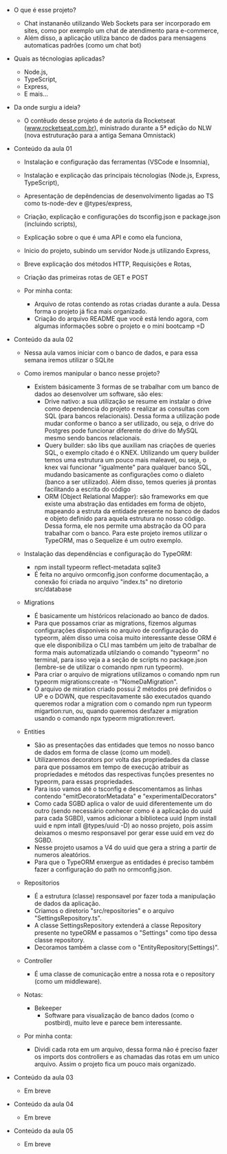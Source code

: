 - O que é esse projeto?
  - Chat instananêo utilizando Web Sockets para ser incorporado em sites, como por exemplo um chat de atendimento para e-commerce,
  - Além disso, a aplicação utiliza banco de dados para mensagens automaticas padrões (como um chat bot)

- Quais as técnologias aplicadas?
  - Node.js,
  - TypeScript,
  - Express,
  - E mais...

- Da onde surgiu a ideia?
  - O contêudo desse projeto é de autoria da Rocketseat (www.rocketseat.com.br), ministrado durante a 5ª edição do NLW (nova estruturação para a antiga Semana Omnistack)

- Conteúdo da aula 01
  - Instalação e configuração das ferramentas (VSCode e Insomnia),
  - Instalação e explicação das principais técnologias (Node.js, Express, TypeScript),
  - Apresentação de depêndencias de desenvolvimento ligadas ao TS como ts-node-dev e @types/express,
  - Criação, explicação e configurações do tsconfig.json e package.json (incluindo scripts),
  - Explicação sobre o que é uma API e como ela funciona,
  - Inicio do projeto, subindo um servidor Node.js utilizando Express,
  - Breve explicação dos métodos HTTP, Requisições e Rotas,
  - Criação das primeiras rotas de GET e POST

  - Por minha conta:
    - Arquivo de rotas contendo as rotas criadas durante a aula. Dessa forma o projeto já fica mais organizado.
    - Criação do arquivo README que você está lendo agora, com algumas informações sobre o projeto e o mini bootcamp =D

- Conteúdo da aula 02
  - Nessa aula vamos iniciar com o banco de dados, e para essa semana iremos utilizar o SQLite  
  - Como iremos manipular o banco nesse projeto?
    - Existem básicamente 3 formas de se trabalhar com um banco de dados ao desenvolver um software, são eles:
      - Drive nativo: a sua utilização se resume em instalar o drive como dependencia do projeto e realizar as consultas com SQL (para bancos relacionais). Dessa forma a utilização pode mudar conforme o banco a ser utilizado, ou seja, o drive do Postgres pode funcionar diferente do drive do MySQL mesmo sendo bancos relacionais.
      - Query builder: são libs que auxiliam nas criações de queries SQL, o exemplo citado é o KNEX. Utilizando um query builder temos uma estrutura um pouco mais maleavel, ou seja, o knex vai funcionar "igualmente" para qualquer banco SQL, mudando basicamente as configurações como o dialeto (banco a ser utilizado). Além disso, temos queries já prontas facilitando a escrita do código
      - ORM (Object Relational Mapper): são frameworks em que existe uma abstração das entidades em forma de objeto, mapeando a estruta da entidade presente no banco de dados e objeto definido para aquela estrutura no nosso código. Dessa forma, ele nos permite uma abstração da OO para trabalhar com o banco. Para este projeto iremos utilizar o TypeORM, mas o Sequelize é um outro exemplo.
  - Instalação das dependências e configuração do TypeORM:
    - npm install typeorm reflect-metadata sqlite3
    - É feita no arquivo ormconfig.json conforme documentação, a conexão foi criada no arquivo "index.ts" no diretorio src/database
  - Migrations
    - É basicamente um históricos relacionado ao banco de dados.
    - Para que possamos criar as migrations, fizemos algumas configurações disponiveis no arquivo de configuração do typeorm, além disso uma coisa muito interessante desse ORM é que ele disponibiliza o CLI mas também um jeito de trabalhar de forma mais automatizada utilziando o comando "typeorm" no terminal, para isso veja a a seção de scripts no package.json (lembre-se de utilizar o comando npm run typeorm).
    - Para criar o arquivo de migrations utilizamos o comando npm run typeorm migrations:create -n "NomeDaMigration".
    - O arquivo de miration criado possui 2 métodos pré definidos o UP e o DOWN, que respecitavamente são executados quando queremos rodar a migration com o comando npm run typeorm migartion:run, ou, quando queremos desfazer a migration usando o comando npx typeorm migration:revert.
  - Entities
    - São as presentações das entidades que temos no nosso banco de dados em forma de classe (como um model).
    - Utilizaremos decorators por volta das propriedades da classe para que possamos em tempo de execução atribuir as propriedades e métodos das respectivas funções presentes no typeorm, para essas propriedades.
    - Para isso vamos até o tsconfig e descomentamos as linhas contendo "emitDecoratorMetadata" e "experimentalDecorators"
    - Como cada SGBD aplica o valor de uuid diferentemente um do outro (sendo necessário conhecer como é a aplicação do uuid para cada SGBD), vamos adicionar  a biblioteca uuid (npm install uuid e npm intall @types/uuid -D) ao nosso projeto, pois assim deixamos o mesmo responsavel por gerar esse uuid em vez do SGBD.
    - Nesse projeto usamos a V4 do uuid que gera a string a partir de numeros aleatórios.
    - Para que o TypeORM enxergue as entidades é preciso também fazer a configuração do path no ormconfig.json.
  - Repositorios
    - É a estrutura (classe) responsavel por fazer toda a manipulação de dados da aplicação.
    - Criamos o diretorio "src/repositories" e o arquivo "SettingsRepository.ts".
    - A classe SettingsRepository extenderá a classe Repository presente no typeORM e passamos o "Settings" como tipo dessa classe repository.
    - Decoramos também a classe com o "EntityRepository(Settings)".
  - Controller
    - É uma classe de comunicação entre a nossa rota e o repository (como um middleware).

  - Notas:
    - Bekeeper
      - Software para visualização de banco dados (como o postbird), muito leve e parece bem interessante.
  
  - Por minha conta:
    - Dividi cada rota em um arquivo, dessa forma não é preciso fazer os imports dos controllers e as chamadas das rotas em um unico arquivo. Assim o projeto fica um pouco mais organizado.


- Conteúdo da aula 03
  - Em breve

- Conteúdo da aula 04
  - Em breve

- Conteúdo da aula 05
  - Em breve